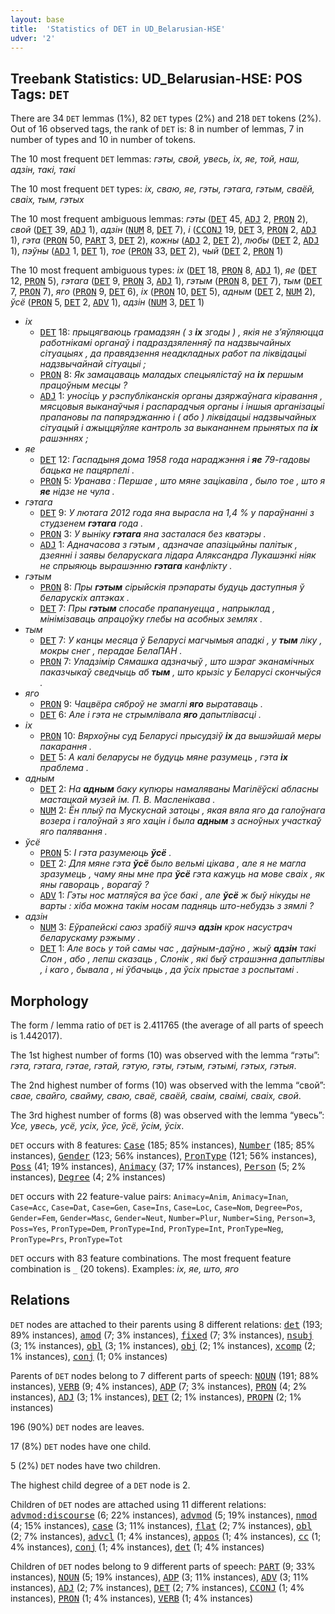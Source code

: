 ```yaml
---
layout: base
title:  'Statistics of DET in UD_Belarusian-HSE'
udver: '2'
---
```


## Treebank Statistics: UD_Belarusian-HSE: POS Tags: `DET`

There are 34 `DET` lemmas (1%), 82 `DET` types (2%) and 218 `DET` tokens (2%).
Out of 16 observed tags, the rank of `DET` is: 8 in number of lemmas, 7 in number of types and 10 in number of tokens.

The 10 most frequent `DET` lemmas: <em>гэты, свой, увесь, iх, яе, той, наш, адзін, такi, такі</em>

The 10 most frequent `DET` types:  <em>iх, сваю, яе, гэты, гэтага, гэтым, сваёй, сваіх, тым, гэтых</em>

The 10 most frequent ambiguous lemmas: <em>гэты</em> (<tt><a href="be_hse-pos-DET.html">DET</a></tt> 45, <tt><a href="be_hse-pos-ADJ.html">ADJ</a></tt> 2, <tt><a href="be_hse-pos-PRON.html">PRON</a></tt> 2), <em>свой</em> (<tt><a href="be_hse-pos-DET.html">DET</a></tt> 39, <tt><a href="be_hse-pos-ADJ.html">ADJ</a></tt> 1), <em>адзін</em> (<tt><a href="be_hse-pos-NUM.html">NUM</a></tt> 8, <tt><a href="be_hse-pos-DET.html">DET</a></tt> 7), <em>i</em> (<tt><a href="be_hse-pos-CCONJ.html">CCONJ</a></tt> 19, <tt><a href="be_hse-pos-DET.html">DET</a></tt> 3, <tt><a href="be_hse-pos-PRON.html">PRON</a></tt> 2, <tt><a href="be_hse-pos-ADJ.html">ADJ</a></tt> 1), <em>гэта</em> (<tt><a href="be_hse-pos-PRON.html">PRON</a></tt> 50, <tt><a href="be_hse-pos-PART.html">PART</a></tt> 3, <tt><a href="be_hse-pos-DET.html">DET</a></tt> 2), <em>кожны</em> (<tt><a href="be_hse-pos-ADJ.html">ADJ</a></tt> 2, <tt><a href="be_hse-pos-DET.html">DET</a></tt> 2), <em>любы</em> (<tt><a href="be_hse-pos-DET.html">DET</a></tt> 2, <tt><a href="be_hse-pos-ADJ.html">ADJ</a></tt> 1), <em>пэўны</em> (<tt><a href="be_hse-pos-ADJ.html">ADJ</a></tt> 1, <tt><a href="be_hse-pos-DET.html">DET</a></tt> 1), <em>тое</em> (<tt><a href="be_hse-pos-PRON.html">PRON</a></tt> 33, <tt><a href="be_hse-pos-DET.html">DET</a></tt> 2), <em>чый</em> (<tt><a href="be_hse-pos-DET.html">DET</a></tt> 2, <tt><a href="be_hse-pos-PRON.html">PRON</a></tt> 1)

The 10 most frequent ambiguous types:  <em>iх</em> (<tt><a href="be_hse-pos-DET.html">DET</a></tt> 18, <tt><a href="be_hse-pos-PRON.html">PRON</a></tt> 8, <tt><a href="be_hse-pos-ADJ.html">ADJ</a></tt> 1), <em>яе</em> (<tt><a href="be_hse-pos-DET.html">DET</a></tt> 12, <tt><a href="be_hse-pos-PRON.html">PRON</a></tt> 5), <em>гэтага</em> (<tt><a href="be_hse-pos-DET.html">DET</a></tt> 9, <tt><a href="be_hse-pos-PRON.html">PRON</a></tt> 3, <tt><a href="be_hse-pos-ADJ.html">ADJ</a></tt> 1), <em>гэтым</em> (<tt><a href="be_hse-pos-PRON.html">PRON</a></tt> 8, <tt><a href="be_hse-pos-DET.html">DET</a></tt> 7), <em>тым</em> (<tt><a href="be_hse-pos-DET.html">DET</a></tt> 7, <tt><a href="be_hse-pos-PRON.html">PRON</a></tt> 7), <em>яго</em> (<tt><a href="be_hse-pos-PRON.html">PRON</a></tt> 9, <tt><a href="be_hse-pos-DET.html">DET</a></tt> 6), <em>іх</em> (<tt><a href="be_hse-pos-PRON.html">PRON</a></tt> 10, <tt><a href="be_hse-pos-DET.html">DET</a></tt> 5), <em>адным</em> (<tt><a href="be_hse-pos-DET.html">DET</a></tt> 2, <tt><a href="be_hse-pos-NUM.html">NUM</a></tt> 2), <em>ўсё</em> (<tt><a href="be_hse-pos-PRON.html">PRON</a></tt> 5, <tt><a href="be_hse-pos-DET.html">DET</a></tt> 2, <tt><a href="be_hse-pos-ADV.html">ADV</a></tt> 1), <em>адзін</em> (<tt><a href="be_hse-pos-NUM.html">NUM</a></tt> 3, <tt><a href="be_hse-pos-DET.html">DET</a></tt> 1)


* <em>iх</em>
  * <tt><a href="be_hse-pos-DET.html">DET</a></tt> 18: <em>прыцягваюць грамадзян ( з <b>iх</b> згоды ) , якiя не з’яўляюцца работнiкамi органаў і падраздзяленняў па надзвычайных сiтуацыях , да правядзення неадкладных работ па лiквiдацыi надзвычайнай сiтуацыi ;</em>
  * <tt><a href="be_hse-pos-PRON.html">PRON</a></tt> 8: <em>Як замацаваць маладых спецыялiстаў на <b>iх</b> першым працоўным месцы ?</em>
  * <tt><a href="be_hse-pos-ADJ.html">ADJ</a></tt> 1: <em>уносiць у рэспублiканскiя органы дзяржаўнага кiравання , мясцовыя выканаўчыя і распарадчыя органы і iншыя арганiзацыi прапановы па папярэджанню і ( або ) лiквiдацыi надзвычайных сiтуацый і ажыццяўляе кантроль за выкананнем прынятых па <b>iх</b> рашэннях ;</em>
* <em>яе</em>
  * <tt><a href="be_hse-pos-DET.html">DET</a></tt> 12: <em>Гаспадыня дома 1958 года нараджэння і <b>яе</b> 79-гадовы бацька не пацярпелі .</em>
  * <tt><a href="be_hse-pos-PRON.html">PRON</a></tt> 5: <em>Уранава : Першае , што мяне зацікавіла , было тое , што я <b>яе</b> нідзе не чула .</em>
* <em>гэтага</em>
  * <tt><a href="be_hse-pos-DET.html">DET</a></tt> 9: <em>У лютага 2012 года яна вырасла на 1,4 % у параўнанні з студзенем <b>гэтага</b> года .</em>
  * <tt><a href="be_hse-pos-PRON.html">PRON</a></tt> 3: <em>У выніку <b>гэтага</b> яна засталася без кватэры .</em>
  * <tt><a href="be_hse-pos-ADJ.html">ADJ</a></tt> 1: <em>Адначасова з гэтым , адзначае апазіцыйны палітык , дзеянні і заявы беларускага лідара Аляксандра Лукашэнкі ніяк не спрыяюць вырашэнню <b>гэтага</b> канфлікту .</em>
* <em>гэтым</em>
  * <tt><a href="be_hse-pos-PRON.html">PRON</a></tt> 8: <em>Пры <b>гэтым</b> сірыйскія прэпараты будуць даступныя ў беларускіх аптэках .</em>
  * <tt><a href="be_hse-pos-DET.html">DET</a></tt> 7: <em>Пры <b>гэтым</b> спосабе прапануецца , напрыклад , мінімізаваць апрацоўку глебы на асобных землях .</em>
* <em>тым</em>
  * <tt><a href="be_hse-pos-DET.html">DET</a></tt> 7: <em>У канцы месяца ў Беларусі магчымыя ападкі , у <b>тым</b> ліку , мокры снег , перадае БелаПАН .</em>
  * <tt><a href="be_hse-pos-PRON.html">PRON</a></tt> 7: <em>Уладзімір Сямашка адзначыў , што шэраг эканамічных паказчыкаў сведчыць аб <b>тым</b> , што крызіс у Беларусі скончыўся .</em>
* <em>яго</em>
  * <tt><a href="be_hse-pos-PRON.html">PRON</a></tt> 9: <em>Чацвёра сяброў не змаглі <b>яго</b> выратаваць .</em>
  * <tt><a href="be_hse-pos-DET.html">DET</a></tt> 6: <em>Але і гэта не стрымлівала <b>яго</b> дапытлівасці .</em>
* <em>іх</em>
  * <tt><a href="be_hse-pos-PRON.html">PRON</a></tt> 10: <em>Вярхоўны суд Беларусі прысудзіў <b>іх</b> да вышэйшай меры пакарання .</em>
  * <tt><a href="be_hse-pos-DET.html">DET</a></tt> 5: <em>А калі беларусы не будуць мяне разумець , гэта <b>іх</b> праблема .</em>
* <em>адным</em>
  * <tt><a href="be_hse-pos-DET.html">DET</a></tt> 2: <em>На <b>адным</b> баку купюры намаляваны Магілёўскі абласны мастацкай музей ім. П. В. Масленікава .</em>
  * <tt><a href="be_hse-pos-NUM.html">NUM</a></tt> 2: <em>Ён плыў па Мускуснай затоцы , якая вяла яго да галоўнага возера і галоўнай з яго хацін і была <b>адным</b> з асноўных участкаў яго палявання .</em>
* <em>ўсё</em>
  * <tt><a href="be_hse-pos-PRON.html">PRON</a></tt> 5: <em>І гэта разумеюць <b>ўсё</b> .</em>
  * <tt><a href="be_hse-pos-DET.html">DET</a></tt> 2: <em>Для мяне гэта <b>ўсё</b> было вельмі цікава , але я не магла зразумець , чаму яны мне пра <b>ўсё</b> гэта кажуць на мове сваіх , як яны гавораць , ворагаў ?</em>
  * <tt><a href="be_hse-pos-ADV.html">ADV</a></tt> 1: <em>Гэты нос матляўся ва ўсе бакі , але <b>ўсё</b> ж быў нікуды не варты : хіба можна такім носам падняць што-небудзь з зямлі ?</em>
* <em>адзін</em>
  * <tt><a href="be_hse-pos-NUM.html">NUM</a></tt> 3: <em>Еўрапейскі саюз зрабіў яшчэ <b>адзін</b> крок насустрач беларускаму рэжыму .</em>
  * <tt><a href="be_hse-pos-DET.html">DET</a></tt> 1: <em>Але вось у той самы час , даўным-даўно , жыў <b>адзін</b> такі Слон , або , лепш сказаць , Слонік , які быў страшэнна дапытлівы , і каго , бывала , ні ўбачыць , да ўсіх прыстае з роспытамі .</em>

## Morphology

The form / lemma ratio of `DET` is 2.411765 (the average of all parts of speech is 1.442017).

The 1st highest number of forms (10) was observed with the lemma “гэты”: <em>гэта, гэтага, гэтае, гэтай, гэтую, гэты, гэтым, гэтымі, гэтых, гэтыя</em>.

The 2nd highest number of forms (10) was observed with the lemma “свой”: <em>свае, свайго, свайму, сваю, сваё, сваёй, сваім, сваімі, сваіх, свой</em>.

The 3rd highest number of forms (8) was observed with the lemma “увесь”: <em>Усе, увесь, усё, усіх, ўсе, ўсё, ўсім, ўсіх</em>.

`DET` occurs with 8 features: <tt><a href="be_hse-feat-Case.html">Case</a></tt> (185; 85% instances), <tt><a href="be_hse-feat-Number.html">Number</a></tt> (185; 85% instances), <tt><a href="be_hse-feat-Gender.html">Gender</a></tt> (123; 56% instances), <tt><a href="be_hse-feat-PronType.html">PronType</a></tt> (121; 56% instances), <tt><a href="be_hse-feat-Poss.html">Poss</a></tt> (41; 19% instances), <tt><a href="be_hse-feat-Animacy.html">Animacy</a></tt> (37; 17% instances), <tt><a href="be_hse-feat-Person.html">Person</a></tt> (5; 2% instances), <tt><a href="be_hse-feat-Degree.html">Degree</a></tt> (4; 2% instances)

`DET` occurs with 22 feature-value pairs: `Animacy=Anim`, `Animacy=Inan`, `Case=Acc`, `Case=Dat`, `Case=Gen`, `Case=Ins`, `Case=Loc`, `Case=Nom`, `Degree=Pos`, `Gender=Fem`, `Gender=Masc`, `Gender=Neut`, `Number=Plur`, `Number=Sing`, `Person=3`, `Poss=Yes`, `PronType=Dem`, `PronType=Ind`, `PronType=Int`, `PronType=Neg`, `PronType=Prs`, `PronType=Tot`

`DET` occurs with 83 feature combinations.
The most frequent feature combination is `_` (20 tokens).
Examples: <em>iх, яе, што, яго</em>


## Relations

`DET` nodes are attached to their parents using 8 different relations: <tt><a href="be_hse-dep-det.html">det</a></tt> (193; 89% instances), <tt><a href="be_hse-dep-amod.html">amod</a></tt> (7; 3% instances), <tt><a href="be_hse-dep-fixed.html">fixed</a></tt> (7; 3% instances), <tt><a href="be_hse-dep-nsubj.html">nsubj</a></tt> (3; 1% instances), <tt><a href="be_hse-dep-obl.html">obl</a></tt> (3; 1% instances), <tt><a href="be_hse-dep-obj.html">obj</a></tt> (2; 1% instances), <tt><a href="be_hse-dep-xcomp.html">xcomp</a></tt> (2; 1% instances), <tt><a href="be_hse-dep-conj.html">conj</a></tt> (1; 0% instances)

Parents of `DET` nodes belong to 7 different parts of speech: <tt><a href="be_hse-pos-NOUN.html">NOUN</a></tt> (191; 88% instances), <tt><a href="be_hse-pos-VERB.html">VERB</a></tt> (9; 4% instances), <tt><a href="be_hse-pos-ADP.html">ADP</a></tt> (7; 3% instances), <tt><a href="be_hse-pos-PRON.html">PRON</a></tt> (4; 2% instances), <tt><a href="be_hse-pos-ADJ.html">ADJ</a></tt> (3; 1% instances), <tt><a href="be_hse-pos-DET.html">DET</a></tt> (2; 1% instances), <tt><a href="be_hse-pos-PROPN.html">PROPN</a></tt> (2; 1% instances)

196 (90%) `DET` nodes are leaves.

17 (8%) `DET` nodes have one child.

5 (2%) `DET` nodes have two children.

The highest child degree of a `DET` node is 2.

Children of `DET` nodes are attached using 11 different relations: <tt><a href="be_hse-dep-advmod-discourse.html">advmod:discourse</a></tt> (6; 22% instances), <tt><a href="be_hse-dep-advmod.html">advmod</a></tt> (5; 19% instances), <tt><a href="be_hse-dep-nmod.html">nmod</a></tt> (4; 15% instances), <tt><a href="be_hse-dep-case.html">case</a></tt> (3; 11% instances), <tt><a href="be_hse-dep-flat.html">flat</a></tt> (2; 7% instances), <tt><a href="be_hse-dep-obl.html">obl</a></tt> (2; 7% instances), <tt><a href="be_hse-dep-advcl.html">advcl</a></tt> (1; 4% instances), <tt><a href="be_hse-dep-appos.html">appos</a></tt> (1; 4% instances), <tt><a href="be_hse-dep-cc.html">cc</a></tt> (1; 4% instances), <tt><a href="be_hse-dep-conj.html">conj</a></tt> (1; 4% instances), <tt><a href="be_hse-dep-det.html">det</a></tt> (1; 4% instances)

Children of `DET` nodes belong to 9 different parts of speech: <tt><a href="be_hse-pos-PART.html">PART</a></tt> (9; 33% instances), <tt><a href="be_hse-pos-NOUN.html">NOUN</a></tt> (5; 19% instances), <tt><a href="be_hse-pos-ADP.html">ADP</a></tt> (3; 11% instances), <tt><a href="be_hse-pos-ADV.html">ADV</a></tt> (3; 11% instances), <tt><a href="be_hse-pos-ADJ.html">ADJ</a></tt> (2; 7% instances), <tt><a href="be_hse-pos-DET.html">DET</a></tt> (2; 7% instances), <tt><a href="be_hse-pos-CCONJ.html">CCONJ</a></tt> (1; 4% instances), <tt><a href="be_hse-pos-PRON.html">PRON</a></tt> (1; 4% instances), <tt><a href="be_hse-pos-VERB.html">VERB</a></tt> (1; 4% instances)

